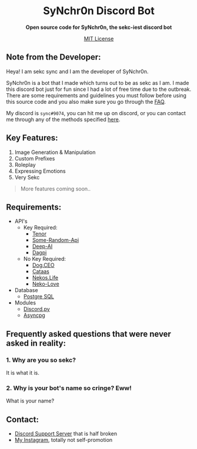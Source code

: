 <h1 align="center">SyNchr0n Discord Bot</h1>
<p align="center"><b>Open source code for SyNchr0n, the sekc-iest discord bot</b></p>
<a href="https://github.com/sync-desu/synchron-bot/blob/main/LICENSE"><p align="center">MIT License</p></a>


## **Note from the Developer:**
Heya! I am sekc sync and I am the developer of SyNchr0n. 

SyNchr0n is a bot that I made which turns out to be as sekc as I am. I made this discord bot just for fun since I had a lot of free time due to the outbreak. There are some requirements and guidelines you must follow before using this source code and you also make sure you go through the [FAQ](https://github.com/sync-desu/synchron-bot/blob/main/README.md#frequently-asked-questions-that-were-never-asked-in-reality "FAQ").

My discord is `឵sync឵#9074`, you can hit me up on discord, or you can contact me through any of the methods specified [here](https://github.com/sync-desu/synchron-bot/blob/main/README.md#contact "Contact").


## **Key Features:**
1. Image Generation & Manipulation
2. Custom Prefixes
3. Roleplay
4. Expressing Emotions
5. Very Sekc
> More features coming soon..


## **Requirements:**
- API's
    - Key Required:
        - [Tenor](https://tenor.com/gifapi "Tenor API")
        - [Some-Random-Api](https://some-random-api.ml/ "Some-Random-API")
        - [Deep-AI](https://deepai.org/apis "Deep-AI API")
        - [Dagpi](https://dagpi.xyz/ "Dagpi API")
    - No Key Required:
        - [Dog.CEO](https://dog.ceo/api "Dog Imgen API")
        - [Cataas](https://cataas.com "Cat Imgen API")
        - [Nekos.Life](https://www.nekos.life/api/v2/endpoints "Nekos.Life Endpoints")
        - [Neko-Love](https://neko-love.xyz "Neko-Love")
- Database
    - [Postgre SQL](https://www.postgresql.org/ "PostgreSQL")
- Modules
    - [Discord.py](https://pypi.org/project/discord.py/ "Discord.py")
    - [Asyncpg](https://pypi.org/project/asyncpg/ "Asyncpg")


## **Frequently asked questions that were never asked in reality:**
### 1. Why are you so sekc?
It is what it is.
### 2. Why is your bot's name so cringe? Eww!
What is your name?


## **Contact:**
- [Discord Support Server](https://discord.gg/vMrFHAQETE) that is half broken
- [My Instagram](https://www.instagram.com/amvsync/), totally not self-promotion
